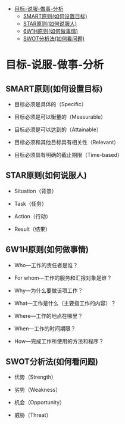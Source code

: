 - [目标-说服-做事-分析](#目标-说服-做事-分析)
  - [SMART原则(如何设置目标)](#smart原则如何设置目标)
  - [STAR原则(如何说服人)](#star原则如何说服人)
  - [6W1H原则(如何做事情)](#6w1h原则如何做事情)
  - [SWOT分析法(如何看问题)](#swot分析法如何看问题)

# 目标-说服-做事-分析

## SMART原则(如何设置目标)

- 目标必须是具体的（Specific）

- 目标必须是可以衡量的（Measurable）

- 目标必须是可以达到的（Attainable）

- 目标必须和其他目标具有相关性（Relevant）

- 目标必须具有明确的截止期限（Time-based）

## STAR原则(如何说服人)

- Situation（背景）

- Task（任务）

- Action（行动）

- Result（结果）

## 6W1H原则(如何做事情)

- Who—工作的责任者是谁？

- For whom—工作的服务和汇报对象是谁？

- Why—为什么要做该项工作？

- What—工作是什么（主要指工作的内容）？

- Where—工作的地点在哪里？

- When—工作的时间期限？

- How—完成工作所使用的方法和程序？

## SWOT分析法(如何看问题)

- 优势（Strength）

- 劣势（Weakness）

- 机会（Opportunity）

- 威胁（Threat）